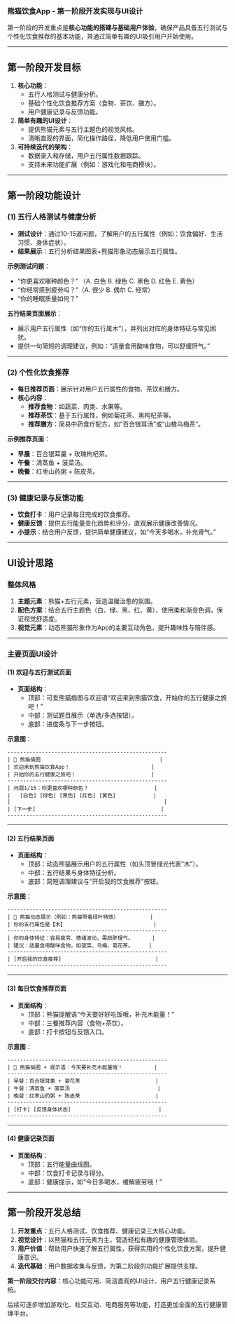 ### **熊猫饮食App - 第一阶段开发实现与UI设计**  
第一阶段的开发重点是**核心功能的搭建与基础用户体验**，确保产品具备五行测试与个性化饮食推荐的基本功能，并通过简单有趣的UI吸引用户开始使用。

---

## **第一阶段开发目标**  
1. **核心功能**：  
   - 五行人格测试与健康分析。  
   - 基础个性化饮食推荐方案（食物、茶饮、膳方）。  
   - 用户健康记录与反馈功能。  
2. **简单有趣的UI设计**：  
   - 提供熊猫元素与五行主题色的视觉风格。  
   - 清晰直观的界面，简化操作路径，降低用户使用门槛。  
3. **可持续迭代的架构**：  
   - 数据录入和存储，用户五行属性数据跟踪。  
   - 支持未来功能扩展（例如：游戏化和电商模块）。  

---

## **第一阶段功能设计**

### **(1) 五行人格测试与健康分析**  
- **测试设计**：通过10-15道问题，了解用户的五行属性（例如：饮食偏好、生活习惯、身体症状）。  
- **结果展示**：五行分析结果图表+熊猫形象动态展示五行属性。  

**示例测试问题**：  
- “你更喜欢哪种颜色？” （A. 白色 B. 绿色 C. 黑色 D. 红色 E. 黄色）  
- “你经常感到疲劳吗？”（A. 很少 B. 偶尔 C. 经常）  
- “你的睡眠质量如何？”  

**五行结果页面展示**：  
- 展示用户五行属性（如“你的五行属木”），并列出对应的身体特征与常见困扰。  
- 提供一句简短的调理建议，例如：“适量食用酸味食物，可以舒缓肝气。”  

---

### **(2) 个性化饮食推荐**  
- **每日推荐页面**：展示针对用户五行属性的食物、茶饮和膳方。  
- **核心内容**：  
   - **推荐食物**：如蔬菜、肉类、水果等。  
   - **推荐茶饮**：基于五行属性，例如菊花茶、黑枸杞茶等。  
   - **推荐膳方**：简易中药食疗配方，如“百合银耳汤”或“山楂乌梅茶”。  

**示例推荐页面**：  
- **早晨**：百合银耳羹 + 玫瑰枸杞茶。  
- **午餐**：清蒸鱼 + 菠菜汤。  
- **晚餐**：红枣山药粥 + 陈皮茶。  

---

### **(3) 健康记录与反馈功能**  
- **饮食打卡**：用户记录每日完成的饮食推荐。  
- **健康反馈**：提供五行能量变化趋势和评分，直观展示健康改善情况。  
- **小提示**：结合用户反馈，提供简单健康建议，如“今天多喝水，补充肾气。”  

---

## **UI设计思路**

### **整体风格**  
1. **主题元素**：熊猫+五行元素，营造温暖治愈的氛围。  
2. **配色方案**：结合五行主题色（白、绿、黑、红、黄），使用柔和渐变色调，保证视觉舒适度。  
3. **视觉元素**：动态熊猫形象作为App的主要互动角色，提升趣味性与陪伴感。  

---

### **主要页面UI设计**

#### **(1) 欢迎与五行测试页面**  
- **页面结构**：  
   - 顶部：可爱熊猫插图与欢迎语“欢迎来到熊猫饮食，开始你的五行健康之旅吧！”  
   - 中部：测试题目展示（单选/多选按钮）。  
   - 底部：进度条与下一步按钮。  

**示意图**：  
```
---------------------------------------------------
| 🐼 熊猫插图                                      |
| 欢迎来到熊猫饮食App！                          |
| 开始你的五行健康之旅吧！                        |
---------------------------------------------------
| 问题1/15：你更喜欢哪种颜色？                     |
|   [白色] [绿色] [黑色] [红色] [黄色]            |
|                                                 |
| [下一步]                                        |
---------------------------------------------------
```  

---

#### **(2) 五行结果页面**  
- **页面结构**：  
   - 顶部：动态熊猫展示用户的五行属性（如头顶冒绿光代表“木”）。  
   - 中部：五行结果与身体特征分析。  
   - 底部：简短调理建议与“开启我的饮食推荐”按钮。  

**示意图**：  
```
---------------------------------------------------
| 🐼 熊猫动态展示（例如：熊猫带着绿叶特效）          |
| 你的五行属性是【木】                            |
---------------------------------------------------
| 你的身体特征：容易疲劳、情绪波动，需疏肝理气。      |
| 建议：适量食用酸味食物，如菠菜、乌梅、菊花茶。     |
---------------------------------------------------
| [开启我的饮食推荐]                              |
---------------------------------------------------
```  

---

#### **(3) 每日饮食推荐页面**  
- **页面结构**：  
   - 顶部：熊猫提醒语“今天要好好吃饭哦，补充木能量！”  
   - 中部：三餐推荐内容（食物+茶饮）。  
   - 底部：打卡按钮与反馈入口。  

**示意图**：  
```
---------------------------------------------------
| 🐼 熊猫插图 + 提示语：今天要补充木能量哦！          |
---------------------------------------------------
| 早餐：百合银耳羹 + 菊花茶                        |
| 午餐：清蒸鱼 + 菠菜汤                            |
| 晚餐：红枣山药粥 + 陈皮茶                        |
---------------------------------------------------
| [打卡] [反馈身体状态]                            |
---------------------------------------------------
```  

---

#### **(4) 健康记录页面**  
- **页面结构**：  
   - 顶部：五行能量曲线图。  
   - 中部：饮食打卡记录与得分。  
   - 底部：健康提示，如“今日多喝水，缓解疲劳哦！”  

---

## **第一阶段开发总结**  
1. **开发重点**：五行人格测试、饮食推荐、健康记录三大核心功能。  
2. **视觉设计**：以熊猫和五行元素为主，营造轻松有趣的健康管理体验。  
3. **用户价值**：帮助用户快速了解五行属性，获得实用的个性化饮食方案，提升健康意识。  
4. **迭代基础**：用户数据收集与反馈，为第二阶段的功能扩展提供支撑。  

**第一阶段交付内容**：核心功能可用、简洁直观的UI设计、用户五行健康记录系统。  

后续可逐步增加游戏化、社交互动、电商服务等功能，打造更加全面的五行健康管理平台。
